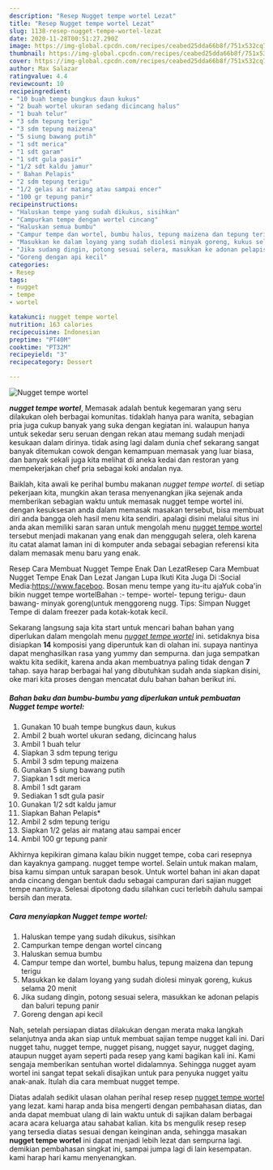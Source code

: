 ```yaml
---
description: "Resep Nugget tempe wortel Lezat"
title: "Resep Nugget tempe wortel Lezat"
slug: 1138-resep-nugget-tempe-wortel-lezat
date: 2020-11-28T00:51:27.290Z
image: https://img-global.cpcdn.com/recipes/ceabed25dda66b8f/751x532cq70/nugget-tempe-wortel-foto-resep-utama.jpg
thumbnail: https://img-global.cpcdn.com/recipes/ceabed25dda66b8f/751x532cq70/nugget-tempe-wortel-foto-resep-utama.jpg
cover: https://img-global.cpcdn.com/recipes/ceabed25dda66b8f/751x532cq70/nugget-tempe-wortel-foto-resep-utama.jpg
author: Max Salazar
ratingvalue: 4.4
reviewcount: 10
recipeingredient:
- "10 buah tempe bungkus daun kukus"
- "2 buah wortel ukuran sedang dicincang halus"
- "1 buah telur"
- "3 sdm tepung terigu"
- "3 sdm tepung maizena"
- "5 siung bawang putih"
- "1 sdt merica"
- "1 sdt garam"
- "1 sdt gula pasir"
- "1/2 sdt kaldu jamur"
- " Bahan Pelapis"
- "2 sdm tepung terigu"
- "1/2 gelas air matang atau sampai encer"
- "100 gr tepung panir"
recipeinstructions:
- "Haluskan tempe yang sudah dikukus, sisihkan"
- "Campurkan tempe dengan wortel cincang"
- "Haluskan semua bumbu"
- "Campur tempe dan wortel, bumbu halus, tepung maizena dan tepung terigu"
- "Masukkan ke dalam loyang yang sudah diolesi minyak goreng, kukus selama 20 menit"
- "Jika sudang dingin, potong sesuai selera, masukkan ke adonan pelapis dan baluri tepung panir"
- "Goreng dengan api kecil"
categories:
- Resep
tags:
- nugget
- tempe
- wortel

katakunci: nugget tempe wortel 
nutrition: 163 calories
recipecuisine: Indonesian
preptime: "PT40M"
cooktime: "PT32M"
recipeyield: "3"
recipecategory: Dessert

---
```



![Nugget tempe wortel](https://img-global.cpcdn.com/recipes/ceabed25dda66b8f/751x532cq70/nugget-tempe-wortel-foto-resep-utama.jpg)

<b><i>nugget tempe wortel</i></b>, Memasak adalah bentuk kegemaran yang seru dilakukan oleh berbagai komunitas. tidaklah hanya para wanita, sebagian pria juga cukup banyak yang suka dengan kegiatan ini. walaupun hanya untuk sekedar seru seruan dengan rekan atau memang sudah menjadi kesukaan dalam dirinya. tidak asing lagi dalam dunia chef sekarang sangat banyak ditemukan cowok dengan kemampuan memasak yang luar biasa, dan banyak sekali juga kita melihat di aneka kedai dan restoran yang mempekerjakan chef pria sebagai koki andalan nya.

Baiklah, kita awali ke perihal bumbu makanan <i>nugget tempe wortel</i>. di setiap pekerjaan kita, mungkin akan terasa menyenangkan jika sejenak anda memberikan sebagian waktu untuk memasak nugget tempe wortel ini. dengan kesuksesan anda dalam memasak masakan tersebut, bisa membuat diri anda bangga oleh hasil menu kita sendiri. apalagi disini melalui situs ini anda akan memiliki saran saran untuk mengolah menu <u>nugget tempe wortel</u> tersebut menjadi makanan yang enak dan menggugah selera, oleh karena itu catat alamat laman ini di komputer anda sebagai sebagian referensi kita dalam memasak menu baru yang enak.

Resep Cara Membuat Nugget Tempe Enak Dan LezatResep Cara Membuat Nugget Tempe Enak Dan Lezat Jangan Lupa Ikuti Kita Juga Di :Social Media:https://www.faceboo. Bosan menu tempe yang itu-itu ajaYuk coba&#39;in bikin nugget tempe wortelBahan :- tempe- wortel- tepung terigu- daun bawang- minyak goreng(untuk menggoreng nugg. Tips: Simpan Nugget Tempe di dalam freezer pada kotak-kotak kecil.


Sekarang langsung saja kita start untuk mencari bahan bahan yang diperlukan dalam mengolah menu <u><i>nugget tempe wortel</i></u> ini. setidaknya bisa disiapkan <b>14</b> komposisi yang diperuntuk kan di olahan ini. supaya nantinya dapat menghasilkan rasa yang yummy dan sempurna. dan juga sempatkan waktu kita sedikit, karena anda akan membuatnya paling tidak dengan <b>7</b> tahap. saya harap berbagai hal yang dibutuhkan sudah anda siapkan disini, oke mari kita proses dengan mencatat dulu bahan bahan berikut ini.

<!--inarticleads1-->

##### Bahan baku dan bumbu-bumbu yang diperlukan untuk pembuatan Nugget tempe wortel:

1. Gunakan 10 buah tempe bungkus daun, kukus
1. Ambil 2 buah wortel ukuran sedang, dicincang halus
1. Ambil 1 buah telur
1. Siapkan 3 sdm tepung terigu
1. Ambil 3 sdm tepung maizena
1. Gunakan 5 siung bawang putih
1. Siapkan 1 sdt merica
1. Ambil 1 sdt garam
1. Sediakan 1 sdt gula pasir
1. Gunakan 1/2 sdt kaldu jamur
1. Siapkan  Bahan Pelapis*
1. Ambil 2 sdm tepung terigu
1. Siapkan 1/2 gelas air matang atau sampai encer
1. Ambil 100 gr tepung panir


Akhirnya kepikiran gimana kalau bikin nugget tempe, coba cari resepnya dan kayaknya gampang. nugget tempe wortel. Selain untuk makan malam, bisa kamu simpan untuk sarapan besok. Untuk wortel bahan ini akan dapat anda cincang dengan bentuk dadu sebagai campuran dari sajian nugget tempe nantinya. Selesai dipotong dadu silahkan cuci terlebih dahulu sampai bersih dan merata. 

<!--inarticleads2-->

##### Cara menyiapkan Nugget tempe wortel:

1. Haluskan tempe yang sudah dikukus, sisihkan
1. Campurkan tempe dengan wortel cincang
1. Haluskan semua bumbu
1. Campur tempe dan wortel, bumbu halus, tepung maizena dan tepung terigu
1. Masukkan ke dalam loyang yang sudah diolesi minyak goreng, kukus selama 20 menit
1. Jika sudang dingin, potong sesuai selera, masukkan ke adonan pelapis dan baluri tepung panir
1. Goreng dengan api kecil


Nah, setelah persiapan diatas dilakukan dengan merata maka langkah selanjutnya anda akan siap untuk membuat sajian tempe nugget kali ini. Dari nugget tahu, nugget tempe, nugget pisang, nugget sayur, nugget daging, ataupun nugget ayam seperti pada resep yang kami bagikan kali ini. Kami sengaja memberikan sentuhan wortel didalamnya. Sehingga nugget ayam wortel ini sangat tepat sekali disajikan untuk para penyuka nugget yaitu anak-anak. Itulah dia cara membuat nugget tempe. 

Diatas adalah sedikit ulasan olahan perihal resep resep <u>nugget tempe wortel</u> yang lezat. kami harap anda bisa mengerti dengan pembahasan diatas, dan anda dapat membuat ulang di lain waktu untuk di sajikan dalam berbagai acara acara keluarga atau sahabat kalian. kita bs mengulik resep resep yang tersedia diatas sesuai dengan keinginan anda, sehingga masakan <b>nugget tempe wortel</b> ini dapat menjadi lebih lezat dan sempurna lagi. demikian pembahasan singkat ini, sampai jumpa lagi di lain kesempatan. kami harap hari kamu menyenangkan.
